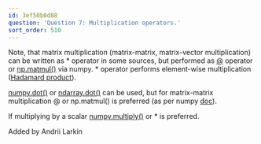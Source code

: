 ```yaml
---
id: 3ef50b0d88
question: 'Question 7: Multiplication operators.'
sort_order: 510
---
```


Note, that matrix multiplication (matrix-matrix, matrix-vector multiplication) can be written as * operator in some sources, but performed as [@](https://numpy.org/doc/stable/reference/generated/numpy.matmul.html) operator or [np.matmul()](https://numpy.org/doc/stable/reference/generated/numpy.matmul.html) via numpy. * operator performs element-wise multiplication ([Hadamard product](https://en.wikipedia.org/wiki/Hadamard_product_(matrices))).

[numpy.dot()](https://numpy.org/doc/stable/reference/generated/numpy.dot.html) or [ndarray.dot()](https://numpy.org/doc/1.21/reference/generated/numpy.ndarray.dot.html) can be used, but for matrix-matrix multiplication @ or np.matmul() is preferred (as per numpy [doc](https://numpy.org/doc/stable/reference/generated/numpy.dot.html#numpy.dot)).

If multiplying by a scalar [numpy.multiply()](https://numpy.org/doc/stable/reference/generated/numpy.multiply.html) or * is preferred.

Added by Andrii Larkin

